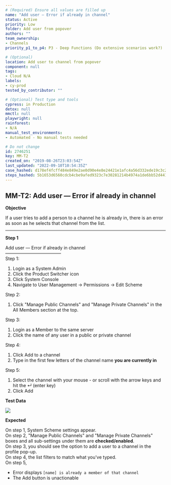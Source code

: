 ```yaml
---
# (Required) Ensure all values are filled up
name: "Add user — Error if already in channel"
status: Active
priority: Low
folder: Add user from popover
authors: ""
team_ownership: 
- Channels
priority_p1_to_p4: P3 - Deep Functions (Do extensive scenarios work?)

# (Optional)
location: Add user to channel from popover
component: null
tags: 
- Cloud N/A
labels: 
- cy-prod
tested_by_contributor: ""

# (Optional) Test type and tools
cypress: in Production
detox: null
mmctl: null
playwright: null
rainforest: 
- N/A
manual_test_environments: 
- Automated - No manual tests needed

# Do not change
id: 2746251
key: MM-T2
created_on: "2019-08-26T23:03:54Z"
last_updated: "2022-09-10T10:54:35Z"
case_hashed: d178ef4fcff484e849e2ae0d90e4e8e24421e1afc4a56d332ede19c3c2e7663835c175b9462145e75e39008cd38f8644
steps_hashed: 5b1653d6560cdcb4cbe9afed9323c7e30281214b4974a1de6bb52d441a997ca6cafe511243da0e78e56a8503b9fdb0d8
---
```


<!-- (Auto-generated) Based on frontmatter's "key" and "name" -->

## MM-T2: Add user — Error if already in channel

**Objective**

If a user tries to add a person to a channel he is already in, there is an error as soon as he selects that channel from the list.

---

**Step 1**

Add user — Error if already in channel\
–––––––––––––––––––––––––\
Step 1:

1. Login as a System Admin
2. Click the Product Switcher icon
3. Click System Console
4. Navigate to User Management → Permissions → Edit Scheme

Step 2:

1. Click "Manage Public Channels" and "Manage Private Channels" in the All Members section at the top.

Step 3:

1. Login as a Member to the same server
2. Click the name of any user in a public or private channel

Step 4:

1. Click Add to a channel
2. Type in the first few letters of the channel name **you are currently in**

Step 5:

1. Select the channel with your mouse - or scroll with the arrow keys and hit the ↵ (enter key)
2. Click Add

**Test Data**

![](https://cloudfront.tm4j.smartbear.com/tenant/ad722c15-e2a6-3788-82f3-92f99221f446/project/10302/embedded-f3277290f945470c4add5d21ef3dc7ca7b74388fc7152bfb6b99ae58c66a95a8-1599469997351-1599469997351.png)

**Expected**

On step 1, System Scheme settings appear.\
On step 2, "Manage Public Channels" and "Manage Private Channels" boxes and all sub-settings under them are **checked/enabled**.\
On step 3, you should see the option to add a user to a channel in the profile pop-up.\
On step 4, the list filters to match what you've typed.\
On step 5,

- Error displays `[name] is already a member of that channel`
- The Add button is unactionable
